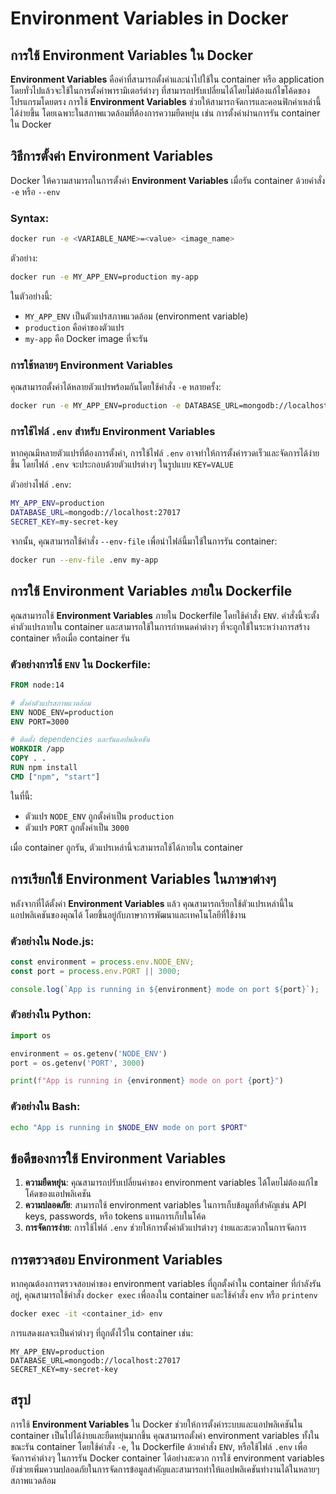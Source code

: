 # Environment Variables in Docker

## การใช้ Environment Variables ใน Docker

**Environment Variables** คือค่าที่สามารถตั้งค่าและนำไปใช้ใน container หรือ application โดยทั่วไปแล้วจะใช้ในการตั้งค่าพารามิเตอร์ต่างๆ ที่สามารถปรับเปลี่ยนได้โดยไม่ต้องแก้ไขโค้ดของโปรแกรมโดยตรง การใช้ **Environment Variables** ช่วยให้สามารถจัดการและคอนฟิกค่าเหล่านี้ได้ง่ายขึ้น โดยเฉพาะในสภาพแวดล้อมที่ต้องการความยืดหยุ่น เช่น การตั้งค่าผ่านการรัน container ใน Docker

## วิธีการตั้งค่า Environment Variables

Docker ให้ความสามารถในการตั้งค่า **Environment Variables** เมื่อรัน container ด้วยคำสั่ง `-e` หรือ `--env`

### Syntax:
```bash
docker run -e <VARIABLE_NAME>=<value> <image_name>
```
ตัวอย่าง:
```bash
docker run -e MY_APP_ENV=production my-app
```
ในตัวอย่างนี้:
- `MY_APP_ENV` เป็นตัวแปรสภาพแวดล้อม (environment variable)
- `production` คือค่าของตัวแปร
- `my-app` คือ Docker image ที่จะรัน

### การใช้หลายๆ Environment Variables

คุณสามารถตั้งค่าได้หลายตัวแปรพร้อมกันโดยใช้คำสั่ง `-e` หลายครั้ง:

```bash
docker run -e MY_APP_ENV=production -e DATABASE_URL=mongodb://localhost:27017 my-app
```

### การใช้ไฟล์ `.env` สำหรับ Environment Variables

หากคุณมีหลายตัวแปรที่ต้องการตั้งค่า, การใช้ไฟล์ `.env` อาจทำให้การตั้งค่ารวดเร็วและจัดการได้ง่ายขึ้น โดยไฟล์ `.env` จะประกอบด้วยตัวแปรต่างๆ ในรูปแบบ `KEY=VALUE`

ตัวอย่างไฟล์ `.env`:
```bash
MY_APP_ENV=production
DATABASE_URL=mongodb://localhost:27017
SECRET_KEY=my-secret-key
```

จากนั้น, คุณสามารถใช้คำสั่ง `--env-file` เพื่อนำไฟล์นี้มาใช้ในการรัน container:
```bash
docker run --env-file .env my-app
```

## การใช้ Environment Variables ภายใน Dockerfile

คุณสามารถใช้ **Environment Variables** ภายใน Dockerfile โดยใช้คำสั่ง `ENV`. คำสั่งนี้จะตั้งค่าตัวแปรภายใน container และสามารถใช้ในการกำหนดค่าต่างๆ ที่จะถูกใช้ในระหว่างการสร้าง container หรือเมื่อ container รัน

### ตัวอย่างการใช้ `ENV` ใน Dockerfile:
```Dockerfile
FROM node:14

# ตั้งค่าตัวแปรสภาพแวดล้อม
ENV NODE_ENV=production
ENV PORT=3000

# ติดตั้ง dependencies และรันแอปพลิเคชัน
WORKDIR /app
COPY . .
RUN npm install
CMD ["npm", "start"]
```
ในที่นี้:
- ตัวแปร `NODE_ENV` ถูกตั้งค่าเป็น `production`
- ตัวแปร `PORT` ถูกตั้งค่าเป็น `3000`

เมื่อ container ถูกรัน, ตัวแปรเหล่านี้จะสามารถใช้ได้ภายใน container

## การเรียกใช้ Environment Variables ในภาษาต่างๆ

หลังจากที่ได้ตั้งค่า **Environment Variables** แล้ว คุณสามารถเรียกใช้ตัวแปรเหล่านี้ในแอปพลิเคชันของคุณได้ โดยขึ้นอยู่กับภาษาการพัฒนาและเทคโนโลยีที่ใช้งาน

### ตัวอย่างใน Node.js:
```javascript
const environment = process.env.NODE_ENV;
const port = process.env.PORT || 3000;

console.log(`App is running in ${environment} mode on port ${port}`);
```

### ตัวอย่างใน Python:
```python
import os

environment = os.getenv('NODE_ENV')
port = os.getenv('PORT', 3000)

print(f"App is running in {environment} mode on port {port}")
```

### ตัวอย่างใน Bash:
```bash
echo "App is running in $NODE_ENV mode on port $PORT"
```

## ข้อดีของการใช้ Environment Variables

1. **ความยืดหยุ่น**: คุณสามารถปรับเปลี่ยนค่าของ environment variables ได้โดยไม่ต้องแก้ไขโค้ดของแอปพลิเคชัน
2. **ความปลอดภัย**: สามารถใช้ environment variables ในการเก็บข้อมูลที่สำคัญเช่น API keys, passwords, หรือ tokens แทนการเก็บในโค้ด
3. **การจัดการง่าย**: การใช้ไฟล์ `.env` ช่วยให้การตั้งค่าตัวแปรต่างๆ ง่ายและสะดวกในการจัดการ

## การตรวจสอบ Environment Variables

หากคุณต้องการตรวจสอบค่าของ environment variables ที่ถูกตั้งค่าใน container ที่กำลังรันอยู่, คุณสามารถใช้คำสั่ง `docker exec` เพื่อลงใน container และใช้คำสั่ง `env` หรือ `printenv`

```bash
docker exec -it <container_id> env
```

การแสดงผลจะเป็นค่าต่างๆ ที่ถูกตั้งไว้ใน container เช่น:
```
MY_APP_ENV=production
DATABASE_URL=mongodb://localhost:27017
SECRET_KEY=my-secret-key
```

## สรุป

การใช้ **Environment Variables** ใน Docker ช่วยให้การตั้งค่าระบบและแอปพลิเคชันใน container เป็นไปได้ง่ายและยืดหยุ่นมากขึ้น คุณสามารถตั้งค่า environment variables ทั้งในขณะรัน container โดยใช้คำสั่ง `-e`, ใน Dockerfile ด้วยคำสั่ง `ENV`, หรือใช้ไฟล์ `.env` เพื่อจัดการค่าต่างๆ ในการรัน Docker container ได้อย่างสะดวก การใช้ environment variables ยังช่วยเพิ่มความปลอดภัยในการจัดการข้อมูลสำคัญและสามารถทำให้แอปพลิเคชันทำงานได้ในหลายๆ สภาพแวดล้อม